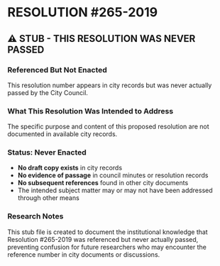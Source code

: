 # RESOLUTION #265-2019

## ⚠️ **STUB - THIS RESOLUTION WAS NEVER PASSED**

### Referenced But Not Enacted

This resolution number appears in city records but was never actually passed by the City Council.

### What This Resolution Was Intended to Address

The specific purpose and content of this proposed resolution are not documented in available city records.

### Status: Never Enacted

- **No draft copy exists** in city records
- **No evidence of passage** in council minutes or resolution records
- **No subsequent references** found in other city documents
- The intended subject matter may or may not have been addressed through other means

### Research Notes

This stub file is created to document the institutional knowledge that Resolution #265-2019 was referenced but never actually passed, preventing confusion for future researchers who may encounter the reference number in city documents or discussions.